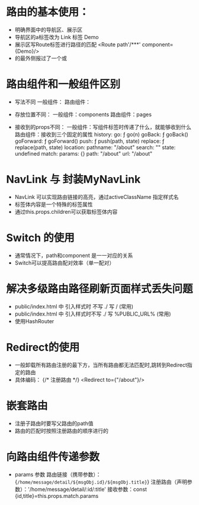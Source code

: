 
# 路由的基本使用：
- 明确界面中的导航区、展示区
- 导航区的a标签改为 Link 标签
   <Link to='/***'>Demo</Link>
- 展示区写Route标签进行路径的匹配
  <Route path'/***' component={Demo}/>
- <App> 的最外侧报过了一个<BrowserRouter>或<HashRouter>

# 路由组件和一般组件区别
  -  写法不同
     一般组件：<Demo/>
     路由组件：<Route path='/demo' component={Demo}/>
     
  -  存放位置不同：
     一般组件：components
     路由组件：pages
  
  -  接收到的props不同：
     一般组件：写组件标签时传递了什么，就能够收到什么
     路由组件：接收到三个固定的属性
     history:
            go: ƒ go(n)
            goBack: ƒ goBack()
            goForward: ƒ goForward()
            push: ƒ push(path, state)
            replace: ƒ replace(path, state)
     location:
           pathname: "/about"
           search: ""
           state: undefined
     match:
           params: {}
           path: "/about"
           url: "/about"
           
# NavLink 与 封装MyNavLink  
   - NavLink 可以实现路由链接的高亮，通过activeClassName 指定样式名
   - 标签体内容是一个特殊的标签属性
   - 通过this.props.children可以获取标签体内容

# Switch 的使用
   - 通常情况下，path和component 是一一对应的关系
   - Switch可以提高路由配对效率（单一配对）

# 解决多级路由路径刷新页面样式丢失问题
   - public/index.html 中 引入样式时 不写 ./ 写 / (常用)
   - public/index.html 中 引入样式时不写 ./  写 %PUBLIC_URL% (常用)
   - 使用HashRouter

# Redirect的使用
   - 一般卸载所有路由注册的最下方，当所有路由都无法匹配时,跳转到Redirect指定的路由
   - 具体编码：
     {/* 注册路由  */}
     <Switch>
        <Route path='/home' component={Home}/>
        <Route path='/about' component={About}/>
        <Redirect to={"/about"}/>
     </Switch>

# 嵌套路由
   - 注册子路由时要写父路由的path值
   - 路由的匹配时按照注册路由的顺序进行的

# 向路由组件传递参数
  - params 参数
      路由链接（携带参数）：{`/home/message/detail/${msgObj.id}/${msgObj.title}`}
      注册路由（声明参数）：'/home/message/detail/:id/:title'
      接收参数：const {id,title}=this.props.match.params
